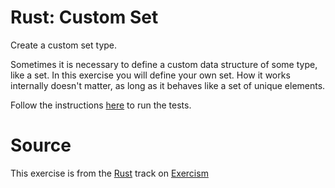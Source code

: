 # Rust: Custom Set

Create a custom set type.

Sometimes it is necessary to define a custom data structure of some
type, like a set. In this exercise you will define your own set. How it
works internally doesn't matter, as long as it behaves like a set of
unique elements.

Follow the instructions [here][rust-testing] to run the tests.

[rust-testing]: https://github.com/exercism/xrust/blob/master/docs/TESTS.md

# Source

This exercise is from the [Rust][rust] track on [Exercism][exercism]

[exercism]: http://exercism.io
[rust]: http://exercism.io/languages/rust



